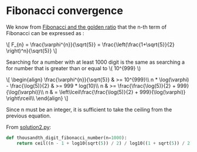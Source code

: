 # Fibonacci convergence

We know from [Fibonacci and the golden ratio](../problem_0002/solution3.md)
that the n-th term of Fibonacci can be expressed as :

\\[ F_{n} = \frac{\varphi^{n}}{\sqrt{5}} = \frac{\left(\frac{1+\sqrt{5}}{2}
\right)^n}{\sqrt{5}} \\]

Searching for a number with at least 1000 digit is the same as searching a
for number that is greater than or equal to \\( 10^{999} \\)

\\[ \begin{align} \frac{\varphi^{n}}{\sqrt{5}} & >= 10^{999}\\\\
n * \log(\varphi) - \frac{\log(5)}{2} & >= 999 * log(10)\\\\
n & >= \frac{\frac{\log(5)}{2} + 999}{\log(\varphi)}\\\\ 
n & = \left\lceil\frac{\frac{\log(5)}{2} + 999}{\log(\varphi)} \right\rceil\\\\ \end{align} \\]

Since n must be an integer, it is sufficient to take the ceiling from the
previous equation.

From [solution2.py](https://github.com/TurtleSmoke/Project-Euler/blob/main/problems/problem_0025/solution2.py):

```python
def thousandth_digit_fibonacci_number(n=1000):
    return ceil((n - 1 + log10(sqrt(5)) / 2) / log10((1 + sqrt(5)) / 2))
```
